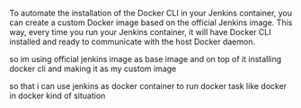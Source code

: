 To automate the installation of the Docker CLI in your Jenkins container, you can create a custom Docker image based on the official Jenkins image. This way, every time you run your Jenkins container, it will have Docker CLI installed and ready to communicate with the host Docker daemon.

so im using official jenkins image as base image and on top of it installing docker cli and making it as my custom image

so that i can use jenkins as docker container to run docker task like docker in docker kind of situation
